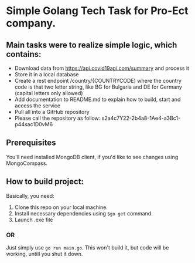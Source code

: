 # Simple Golang Tech Task for Pro-Ect company.

## Main tasks were to realize simple logic, which contains:

* Download data from https://api.covid19api.com/summary and process it
* Store it in a local database
* Create a rest endpoint /country/{COUNTRYCODE) where the country code is that two letter string, like BG for Bulgaria and DE for Germany (capital letters only allowed)
* Add documentation to README.md to explain how to build, start and access the service
* Pull all into a GitHub repository
* Please call the repository as follow: s2a4c7Y22-2b4a8-1Ae4-a3Bc1-p44sac1D0vM6

## Prerequisites
You'll need installed MongoDB client, if you'd like to see changes using MongoCompass.

## How to build project:
Basically, you need:
1. Clone this repo on your local machine.
2. Install necessary dependencies using ```$go get``` command.
3. Launch .exe file

### OR
Just simply use ```go run main.go```. This won't build it, but code will be working, untill you shut it down.
